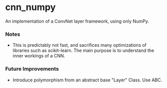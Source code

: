 # cnn_numpy

An implementation of a ConvNet layer framework, using only NumPy.

### Notes
- This is predictably not fast, and sacrifices many optimizations of libraries such as scikit-learn. The main purpose is to understand the inner workings of a CNN. 
### Future Improvements
- Introduce polymorphism from an abstract base "Layer" Class. Use ABC. 

